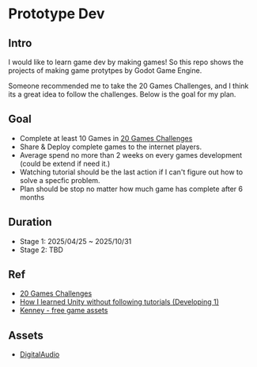 # Prototype Dev

## Intro
I would like to learn game dev by making games! So this repo shows the projects of making game protytpes by Godot Game Engine. 

Someone recommended me to take the 20 Games Challenges, and I think its a great idea to follow the challenges. Below is the goal for my plan.

## Goal
- Complete at least 10 Games in [20 Games Challenges](https://20_games_challenge.gitlab.io/challenge/)
- Share & Deploy complete games to the internet players.
- Average spend no more than 2 weeks on every games development (could be extend if need it.)
- Watching tutorial should be the last action if I can't figure out how to solve a specfic problem.
- Plan should be stop no matter how much game has complete after 6 months

## Duration
- Stage 1: 2025/04/25 ~ 2025/10/31
- Stage 2: TBD

## Ref
- [20 Games Challenges](https://20_games_challenge.gitlab.io/challenge/)
- [How I learned Unity without following tutorials (Developing 1)](https://www.youtube.com/watch?v=vFjXKOXdgGo)
- [Kenney - free game assets](https://kenney.nl/)

## Assets
- [DigitalAudio](https://kenney.nl/assets/digital-audio)